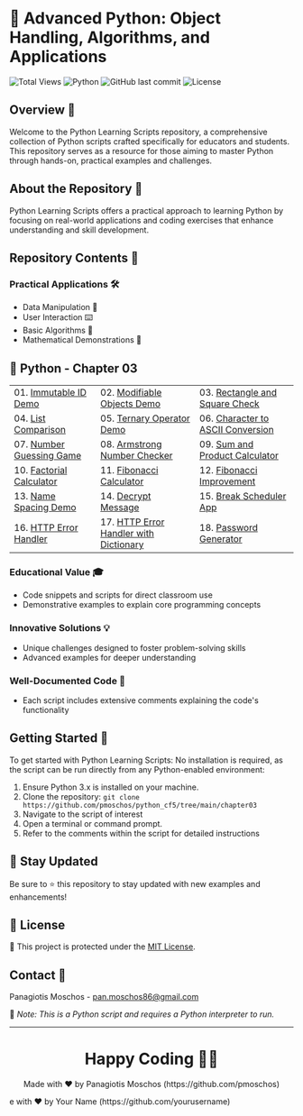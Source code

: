 # 🐍 Advanced Python: Object Handling, Algorithms, and Applications

![Total Views](https://views.whatilearened.today/views/github/yourusername/python-educational-scripts.svg) ![Python](https://img.shields.io/badge/language-Python-blue.svg) ![GitHub last commit](https://img.shields.io/github/last-commit/pmoschos/python_cf5) ![License](https://img.shields.io/badge/license-MIT-green.svg)

## Overview 🌟
Welcome to the Python Learning Scripts repository, a comprehensive collection of Python scripts crafted specifically for educators and students. This repository serves as a resource for those aiming to master Python through hands-on, practical examples and challenges.

## About the Repository 📖
Python Learning Scripts offers a practical approach to learning Python by focusing on real-world applications and coding exercises that enhance understanding and skill development.

## Repository Contents 📂
### Practical Applications 🛠️
- Data Manipulation 🔢
- User Interaction ⌨️
- Basic Algorithms 🔄
- Mathematical Demonstrations 📏

## 🐍 Python - Chapter 03

<table>
  <tr>
    <td>01. <a href="https://github.com/pmoschos/python_cf5/tree/main/chapter03/01.%20Immutable%20ID%20Demo" title="Demonstrates the concept of immutable IDs in Python, emphasizing object identity and immutability.">Immutable ID Demo</a></td>
    <td>02. <a href="https://github.com/pmoschos/python_cf5/tree/main/chapter03/02.%20Modifiable%20Objects%20Demo" title="Shows how to work with mutable objects, including common operations and implications of mutability.">Modifiable Objects Demo</a></td>
    <td>03. <a href="https://github.com/pmoschos/python_cf5/tree/main/chapter03/03.%20Rectangle%20and%20Square%20Check" title="A script to check if a rectangle is a square, illustrating conditional logic and geometric properties.">Rectangle and Square Check</a></td>
  </tr>
  <tr>
    <td>04. <a href="https://github.com/pmoschos/python_cf5/tree/main/chapter03/04.%20List%20Comparison" title="Covers techniques for comparing lists, including element-wise comparison and finding common elements.">List Comparison</a></td>
    <td>05. <a href="https://github.com/pmoschos/python_cf5/tree/main/chapter03/05.%20Ternary%20Operator%20Demo" title="Demonstrates the use of the ternary operator for concise conditional expressions.">Ternary Operator Demo</a></td>
    <td>06. <a href="https://github.com/pmoschos/python_cf5/tree/main/chapter03/06.%20Character%20to%20ASCII%20Conversion" title="Illustrates character to ASCII and ASCII to character conversions, fundamental for text processing.">Character to ASCII Conversion</a></td>
  </tr>
  <tr>
    <td>07. <a href="https://github.com/pmoschos/python_cf5/tree/main/chapter03/07.%20Number%20Guessing%20Game" title="A fun number guessing game that incorporates user input, loops, and conditionals.">Number Guessing Game</a></td>
    <td>08. <a href="https://github.com/pmoschos/python_cf5/tree/main/chapter03/08.%20Armstrong%20Number%20Checker" title="Checks if a number is an Armstrong number, showcasing mathematical operations and loops.">Armstrong Number Checker</a></td>
    <td>09. <a href="https://github.com/pmoschos/python_cf5/tree/main/chapter03/09.%20Sum%20and%20Product%20Calculator" title="Calculates the sum and product of a series of numbers, demonstrating basic arithmetic operations.">Sum and Product Calculator</a></td>
  </tr>
  <tr>
    <td>10. <a href="https://github.com/pmoschos/python_cf5/tree/main/chapter03/10.%20Factorial%20Calculator" title="Computes the factorial of a number, highlighting recursion and iterative approaches.">Factorial Calculator</a></td>
    <td>11. <a href="https://github.com/pmoschos/python_cf5/tree/main/chapter03/11.%20Fibonacci%20Calculator" title="Generates Fibonacci numbers using iterative and recursive methods.">Fibonacci Calculator</a></td>
    <td>12. <a href="https://github.com/pmoschos/python_cf5/tree/main/chapter03/12.%20Fibonacci%20Improvement" title="Optimizes the Fibonacci sequence generation with memoization.">Fibonacci Improvement</a></td>
  </tr>
  <tr>
    <td>13. <a href="https://github.com/pmoschos/python_cf5/tree/main/chapter03/13.%20Name%20Spacing%20Demo" title="Formats names with proper spacing, demonstrating string manipulation techniques.">Name Spacing Demo</a></td>
    <td>14. <a href="https://github.com/pmoschos/python_cf5/tree/main/chapter03/14.%20Decrypt%20Message" title="Decrypts a simple encoded message, introducing basic cryptography concepts.">Decrypt Message</a></td>
    <td>15. <a href="https://github.com/pmoschos/python_cf5/tree/main/chapter03/15.%20Break%20Scheduler%20App" title="An application to schedule breaks, demonstrating time management in code.">Break Scheduler App</a></td>
  </tr>
  <tr>
    <td>16. <a href="https://github.com/pmoschos/python_cf5/tree/main/chapter03/16.%20HTTP%20Error%20Handler" title="Handles HTTP errors using predefined error codes, crucial for web development.">HTTP Error Handler</a></td>
    <td>17. <a href="https://github.com/pmoschos/python_cf5/tree/main/chapter03/17.%20HTTP%20Error%20Handler%20with%20Dictionary" title="Enhances HTTP error handling with dictionary-based lookups for efficiency.">HTTP Error Handler with Dictionary</a></td>
    <td>18. <a href="https://github.com/pmoschos/python_cf5/tree/main/chapter03/18.%20Password%20Generator" title="Generates secure passwords, combining randomness and user-defined criteria.">Password Generator</a></td>
  </tr>
</table>

### Educational Value 🎓
- Code snippets and scripts for direct classroom use
- Demonstrative examples to explain core programming concepts

### Innovative Solutions 💡
- Unique challenges designed to foster problem-solving skills
- Advanced examples for deeper understanding

### Well-Documented Code 📄
- Each script includes extensive comments explaining the code's functionality

## Getting Started 🚀
To get started with Python Learning Scripts:
No installation is required, as the script can be run directly from any Python-enabled environment:
1. Ensure Python 3.x is installed on your machine.
2. Clone the repository: `git clone https://github.com/pmoschos/python_cf5/tree/main/chapter03`
3. Navigate to the script of interest
4. Open a terminal or command prompt.
5. Refer to the comments within the script for detailed instructions

## 📢 Stay Updated

Be sure to ⭐ this repository to stay updated with new examples and enhancements!

## 📄 License
🔐 This project is protected under the [MIT License](https://mit-license.org/).


## Contact 📧
Panagiotis Moschos - pan.moschos86@gmail.com

🔗 *Note: This is a Python script and requires a Python interpreter to run.*

---
<h1 align=center>Happy Coding 👨‍💻 </h1>

<p align="center">
  Made with ❤️ by Panagiotis Moschos (https://github.com/pmoschos)
</p>e with ❤️ by Your Name (https://github.com/yourusername)
</p>
